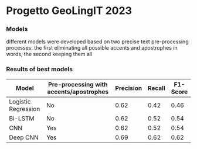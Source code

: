 # Progetto GeoLingIT 2023
### Models
different models were developed based on two precise text pre-processing processes: the first eliminating all possible accents and apostrophes in words, the second keeping them all

### Results of best models

| Model | Pre-processing with accents/apostrophes | Precision | Recall | F1-Score |
|-------|-----------------|-----------|--------|----------|
| Logistic Regression | No | 0.62 | 0.42 | 0.46 |
| Bi-LSTM | No | 0.62 | 0.52 | 0.54 |
| CNN | Yes | 0.62 | 0.52 | 0.54 |
| Deep CNN | Yes | 0.69 | 0.62 | 0.62 |
